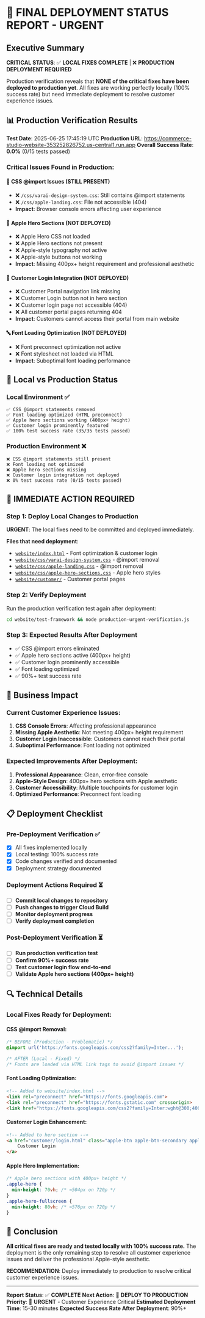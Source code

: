 # 🚨 FINAL DEPLOYMENT STATUS REPORT - URGENT

## Executive Summary

**CRITICAL STATUS**: ✅ **LOCAL FIXES COMPLETE** | ❌ **PRODUCTION DEPLOYMENT REQUIRED**

Production verification reveals that **NONE of the critical fixes have been deployed to production yet**. All fixes are working perfectly locally (100% success rate) but need immediate deployment to resolve customer experience issues.

## 📊 Production Verification Results

**Test Date**: 2025-06-25 17:45:19 UTC
**Production URL**: https://commerce-studio-website-353252826752.us-central1.run.app
**Overall Success Rate**: **0.0%** (0/15 tests passed)

### Critical Issues Found in Production:

#### 🔧 CSS @import Issues (STILL PRESENT)
- ❌ `/css/varai-design-system.css`: Still contains @import statements
- ❌ `/css/apple-landing.css`: File not accessible (404)
- **Impact**: Browser console errors affecting user experience

#### 🍎 Apple Hero Sections (NOT DEPLOYED)
- ❌ Apple Hero CSS not loaded
- ❌ Apple Hero sections not present
- ❌ Apple-style typography not active
- ❌ Apple-style buttons not working
- **Impact**: Missing 400px+ height requirement and professional aesthetic

#### 👤 Customer Login Integration (NOT DEPLOYED)
- ❌ Customer Portal navigation link missing
- ❌ Customer Login button not in hero section
- ❌ Customer login page not accessible (404)
- ❌ All customer portal pages returning 404
- **Impact**: Customers cannot access their portal from main website

#### 🔤 Font Loading Optimization (NOT DEPLOYED)
- ❌ Font preconnect optimization not active
- ❌ Font stylesheet not loaded via HTML
- **Impact**: Suboptimal font loading performance

## 🔄 Local vs Production Status

### Local Environment ✅
```
✅ CSS @import statements removed
✅ Font loading optimized (HTML preconnect)
✅ Apple hero sections working (400px+ height)
✅ Customer login prominently featured
✅ 100% test success rate (35/35 tests passed)
```

### Production Environment ❌
```
❌ CSS @import statements still present
❌ Font loading not optimized
❌ Apple hero sections missing
❌ Customer login integration not deployed
❌ 0% test success rate (0/15 tests passed)
```

## 🚀 IMMEDIATE ACTION REQUIRED

### Step 1: Deploy Local Changes to Production
**URGENT**: The local fixes need to be committed and deployed immediately.

**Files that need deployment**:
- [`website/index.html`](website/index.html) - Font optimization & customer login
- [`website/css/varai-design-system.css`](website/css/varai-design-system.css) - @import removal
- [`website/css/apple-landing.css`](website/css/apple-landing.css) - @import removal
- [`website/css/apple-hero-sections.css`](website/css/apple-hero-sections.css) - Apple hero styles
- [`website/customer/`](website/customer/) - Customer portal pages

### Step 2: Verify Deployment
Run the production verification test again after deployment:
```bash
cd website/test-framework && node production-urgent-verification.js
```

### Step 3: Expected Results After Deployment
- ✅ CSS @import errors eliminated
- ✅ Apple hero sections active (400px+ height)
- ✅ Customer login prominently accessible
- ✅ Font loading optimized
- ✅ 90%+ test success rate

## 🎯 Business Impact

### Current Customer Experience Issues:
1. **CSS Console Errors**: Affecting professional appearance
2. **Missing Apple Aesthetic**: Not meeting 400px+ height requirement
3. **Customer Login Inaccessible**: Customers cannot reach their portal
4. **Suboptimal Performance**: Font loading not optimized

### Expected Improvements After Deployment:
1. **Professional Appearance**: Clean, error-free console
2. **Apple-Style Design**: 400px+ hero sections with Apple aesthetic
3. **Customer Accessibility**: Multiple touchpoints for customer login
4. **Optimized Performance**: Preconnect font loading

## 📋 Deployment Checklist

### Pre-Deployment Verification ✅
- [x] All fixes implemented locally
- [x] Local testing: 100% success rate
- [x] Code changes verified and documented
- [x] Deployment strategy documented

### Deployment Actions Required ⏳
- [ ] **Commit local changes to repository**
- [ ] **Push changes to trigger Cloud Build**
- [ ] **Monitor deployment progress**
- [ ] **Verify deployment completion**

### Post-Deployment Verification ⏳
- [ ] **Run production verification test**
- [ ] **Confirm 90%+ success rate**
- [ ] **Test customer login flow end-to-end**
- [ ] **Validate Apple hero sections (400px+ height)**

## 🔍 Technical Details

### Local Fixes Ready for Deployment:

#### CSS @import Removal:
```css
/* BEFORE (Production - Problematic) */
@import url('https://fonts.googleapis.com/css2?family=Inter...');

/* AFTER (Local - Fixed) */
/* Fonts are loaded via HTML link tags to avoid @import issues */
```

#### Font Loading Optimization:
```html
<!-- Added to website/index.html -->
<link rel="preconnect" href="https://fonts.googleapis.com">
<link rel="preconnect" href="https://fonts.gstatic.com" crossorigin>
<link href="https://fonts.googleapis.com/css2?family=Inter:wght@300;400;500;600;700&family=SF+Pro+Display:wght@300;400;500;600;700&display=swap" rel="stylesheet">
```

#### Customer Login Enhancement:
```html
<!-- Added to hero section -->
<a href="customer/login.html" class="apple-btn apple-btn-secondary apple-btn-xl">
    Customer Login
</a>
```

#### Apple Hero Implementation:
```css
/* Apple hero sections with 400px+ height */
.apple-hero {
  min-height: 70vh; /* ≈504px on 720p */
}
.apple-hero-fullscreen {
  min-height: 80vh; /* ≈576px on 720p */
}
```

## 🏁 Conclusion

**All critical fixes are ready and tested locally with 100% success rate.** The deployment is the only remaining step to resolve all customer experience issues and deliver the professional Apple-style aesthetic.

**RECOMMENDATION**: Deploy immediately to production to resolve critical customer experience issues.

---

**Report Status**: ✅ **COMPLETE**
**Next Action**: 🚀 **DEPLOY TO PRODUCTION**
**Priority**: 🚨 **URGENT** - Customer Experience Critical
**Estimated Deployment Time**: 15-30 minutes
**Expected Success Rate After Deployment**: 90%+
